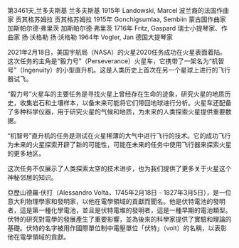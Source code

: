第3461天,兰多夫斯基
兰多夫斯基 1915年
Landowski, Marcel 波兰裔的法国作曲家
贡其格苏姆拉
贡其格苏姆拉 1915年
Gonchigsumlaa, Sembiin 蒙古国作曲家
加斯帕尔德·弗里茨
加斯帕尔德·弗里茨 1716年
Fritz, Gaspard 瑞士小提琴家、作曲家
扬·沃格勒
扬·沃格勒 1964年
Vogler, Jan 德国大提琴家

2021年2月18日，美国宇航局（NASA）的火星2020任务成功在火星表面着陆。这次任务的主角是“毅力号”（Perseverance）火星车，它携带了一架名为“机智号”（Ingenuity）的小型直升机。这是人类历史上首次在另一个星球上进行的飞行器试飞。

“毅力号”火星车的主要任务是寻找火星上曾经存在生命的迹象，研究火星的地质历史，收集岩石和土壤样本，以备未来可能将它们带回地球进行分析。火星车还配备了多种科学仪器，用于研究火星的气候和地质，为未来的人类探索火星提供重要数据。

“机智号”直升机的任务是测试在火星稀薄的大气中进行飞行的技术。它的成功飞行为未来的火星探索开辟了新的可能性，可能在未来的任务中使用飞行器来探索火星的更多地区。

这次任务不仅展示了人类探索太空的技术进步，也为我们提供了更多关于火星这个神秘邻居的知识。

亞歷山德羅·伏打（Alessandro Volta，1745年2月18日 - 1827年3月5日），是一位意大利物理學家和發明家，以他在電學領域的貢獻而聞名。他是伏特電池的發明者，這是第一種化學電池，並且是伏特電堆的發明者，這是一種早期的電池類型。伏特的研究對電學的發展產生了重要影響，並為後來的科學家提供了實驗和理論的基礎。伏特的名字被用作國際單位制中電壓單位「伏特」（volt）的名稱，以表彰他在電學領域的貢獻。